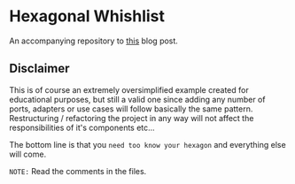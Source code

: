 # Hexagonal Whishlist

An accompanying repository to [this](https://aneshas.medium.com/hexagonal-architecture-in-go-58dd2386dea7) blog post.

## Disclaimer

This is of course an extremely oversimplified example created for educational purposes, but still a valid one
since adding any number of ports, adapters or use cases will follow basically the same pattern.
Restructuring / refactoring the project in any way will not affect the responsibilities of it's components etc...

The bottom line is that you `need too know your hexagon` and everything else will come.

`NOTE:` Read the comments in the files.
